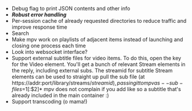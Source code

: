 * Debug flag to print JSON contents and other info
* ***Robust error handling***
* Per-session cache of already requested directories to reduce traffic and improve response time
* Search
* Make mpv work on playlists of adjacent items instead of launching and closing one process each time
* Look into websocket interface?
* Support external subtitle files for video items.
    To do this, open the key for the Video element. You'll get a bunch of relevant Stream elements in the reply, including external subs.
    The streamid for subtitle Stream elements can be used to straight up pull the sub file (at https://addr:port/library/streams/$streamid), passing it to mpv as --sub-files=$1[:$2]*
    mpv does not complain if you add like so a subtitle that's already included in the main container :)
* Support transcoding (o mama!)